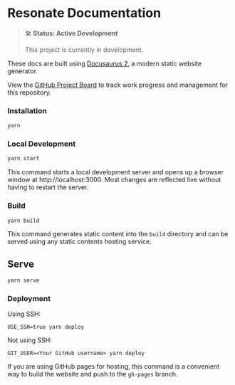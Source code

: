 # Resonate Documentation

> 🛠 **Status: Active Development**
>
> This project is currently in development.

These docs are built using [Docusaurus 2](https://docusaurus.io/), a modern static website generator.

View the [GitHub Project Board](https://github.com/resonatecoop/documentation/projects/2) to track work progress and management for this repository.

### Installation

```sh
yarn
```

### Local Development

```sh
yarn start
```

This command starts a local development server and opens up a browser window at http://localhost:3000. Most changes are reflected live without having to restart the server.

### Build

```sh
yarn build
```

This command generates static content into the `build` directory and can be served using any static contents hosting service.

## Serve
```sh
yarn serve
```

### Deployment

Using SSH:

```
USE_SSH=true yarn deploy
```

Not using SSH:

```
GIT_USER=<Your GitHub username> yarn deploy
```

If you are using GitHub pages for hosting, this command is a convenient way to build the website and push to the `gh-pages` branch.
